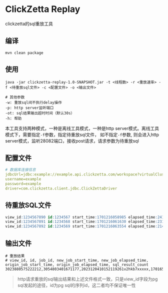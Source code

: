 # ClickZetta Replay
clickzetta的sql重放工具

## 编译
```shell
mvn clean package
```

## 使用
```shell
java -jar clickzetta-replay-1.0-SNAPSHOT.jar -t <线程数> -r <重放速率> -f <待重放sql文件> -c <配置文件> -o <输出文件>

# 其他参数
-w: 重放sql间不执行delay操作
-p: http server监听端口
-ot: sql结果输出超时时间（默认30s）
-h: 帮助
```
本工具支持两种模式，一种是离线工具模式，一种是http server模式。离线工具模式下，需要指定`-f`参数，指定待重放sql文件，
如不指定`-f`参数, 则会进入http server模式，监听28082端口，接收post请求，请求参数为待重放sql

## 配置文件
```yaml
# 数据库连接信息
jdbcUrl=jdbc:example://example.api.clickzetta.com/workspace?virtualCluster=example&schema=example
username=example
password=example
driver=com.clickzetta.client.jdbc.ClickZettaDriver
```

## 待重放SQL文件
```sql
view_id:1234567890 id:1234567 start_time:1701216058985 elapsed_time:241 sql: select 1;
view_id:1234567891 id:1234568 start_time:1701216061630 elapsed_time:231 sql: select 2;
view_id:1234567892 id:1234569 start_time:1701216063554 elapsed_time:214 sql: select 3;
```

## 输出文件
```
# 重放结果
# view_id, id, job_id, new_job_start_time, new_job_elapsed_time, origin_job_start_time, origin_job_elapsed_time, sql_result_count
3023880575222212,3054803401671177,2023120410152119261v2hkb7xxxxx,1701656121200,27584,1701216058985,241,0
```
> http请求重放的sql输出结果和上述文件格式一致，只是view_id字段为pg sql发起的途径，id为pg sql的序列id，这二者均不保证唯一性